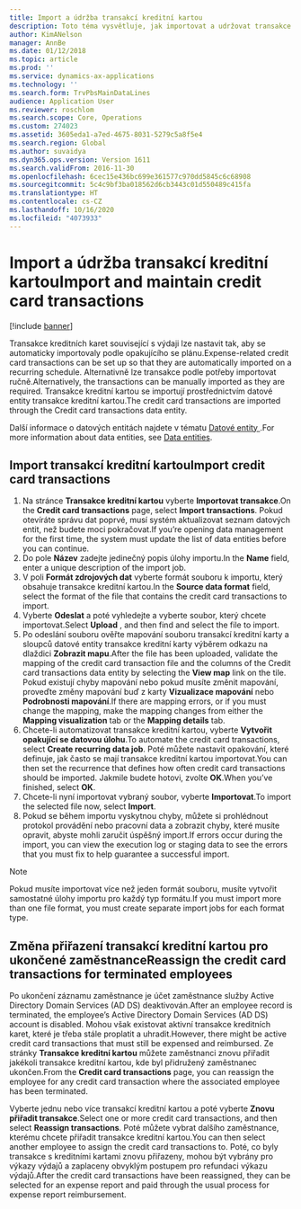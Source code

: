 ```yaml
---
title: Import a údržba transakcí kreditní kartou
description: Toto téma vysvětluje, jak importovat a udržovat transakce kreditních karet související s výdaji. Tyto transakce lze nastavit tak, aby se automaticky importovaly podle opakujícího se plánu, nebo je lze podle potřeby ručně importovat.
author: KimANelson
manager: AnnBe
ms.date: 01/12/2018
ms.topic: article
ms.prod: ''
ms.service: dynamics-ax-applications
ms.technology: ''
ms.search.form: TrvPbsMainDataLines
audience: Application User
ms.reviewer: roschlom
ms.search.scope: Core, Operations
ms.custom: 274023
ms.assetid: 3605eda1-a7ed-4675-8031-5279c5a8f5e4
ms.search.region: Global
ms.author: suvaidya
ms.dyn365.ops.version: Version 1611
ms.search.validFrom: 2016-11-30
ms.openlocfilehash: 6cec15e436bc699e361577c970dd5845c6c68908
ms.sourcegitcommit: 5c4c9bf3ba018562d6cb3443c01d550489c415fa
ms.translationtype: HT
ms.contentlocale: cs-CZ
ms.lasthandoff: 10/16/2020
ms.locfileid: "4073933"
---
```

# <a name="import-and-maintain-credit-card-transactions"></a><span data-ttu-id="1c6ce-104">Import a údržba transakcí kreditní kartou</span><span class="sxs-lookup"><span data-stu-id="1c6ce-104">Import and maintain credit card transactions</span></span>

[!include [banner](../includes/banner.md)]

<span data-ttu-id="1c6ce-105">Transakce kreditních karet související s výdaji lze nastavit tak, aby se automaticky importovaly podle opakujícího se plánu.</span><span class="sxs-lookup"><span data-stu-id="1c6ce-105">Expense-related credit card transactions can be set up so that they are automatically imported on a recurring schedule.</span></span> <span data-ttu-id="1c6ce-106">Alternativně lze transakce podle potřeby importovat ručně.</span><span class="sxs-lookup"><span data-stu-id="1c6ce-106">Alternatively, the transactions can be manually imported as they are required.</span></span> <span data-ttu-id="1c6ce-107">Transakce kreditní kartou se importují prostřednictvím datové entity transakce kreditní kartou.</span><span class="sxs-lookup"><span data-stu-id="1c6ce-107">The credit card transactions are imported through the Credit card transactions data entity.</span></span>

<span data-ttu-id="1c6ce-108">Další informace o datových entitách najdete v tématu [Datové entity ](https://docs.microsoft.com/dynamics365/fin-ops-core/dev-itpro/data-entities/data-entities).</span><span class="sxs-lookup"><span data-stu-id="1c6ce-108">For more information about data entities, see [Data entities](https://docs.microsoft.com/dynamics365/fin-ops-core/dev-itpro/data-entities/data-entities).</span></span>

## <a name="import-credit-card-transactions"></a><span data-ttu-id="1c6ce-109">Import transakcí kreditní kartou</span><span class="sxs-lookup"><span data-stu-id="1c6ce-109">Import credit card transactions</span></span>

1. <span data-ttu-id="1c6ce-110">Na stránce **Transakce kreditní kartou** vyberte **Importovat transakce**.</span><span class="sxs-lookup"><span data-stu-id="1c6ce-110">On the **Credit card transactions** page, select **Import transactions**.</span></span> <span data-ttu-id="1c6ce-111">Pokud otevíráte správu dat poprvé, musí systém aktualizovat seznam datových entit, než budete moci pokračovat.</span><span class="sxs-lookup"><span data-stu-id="1c6ce-111">If you’re opening data management for the first time, the system must update the list of data entities before you can continue.</span></span>
2. <span data-ttu-id="1c6ce-112">Do pole **Název** zadejte jedinečný popis úlohy importu.</span><span class="sxs-lookup"><span data-stu-id="1c6ce-112">In the **Name** field, enter a unique description of the import job.</span></span>
3. <span data-ttu-id="1c6ce-113">V poli **Formát zdrojových dat** vyberte formát souboru k importu, který obsahuje transakce kreditní kartou.</span><span class="sxs-lookup"><span data-stu-id="1c6ce-113">In the **Source data format** field, select the format of the file that contains the credit card transactions to import.</span></span>
4. <span data-ttu-id="1c6ce-114">Vyberte **Odeslat** a poté vyhledejte a vyberte soubor, který chcete importovat.</span><span class="sxs-lookup"><span data-stu-id="1c6ce-114">Select **Upload** , and then find and select the file to import.</span></span>
5. <span data-ttu-id="1c6ce-115">Po odeslání souboru ověřte mapování souboru transakcí kreditní karty a sloupců datové entity transakce kreditní karty výběrem odkazu na dlaždici **Zobrazit mapu**.</span><span class="sxs-lookup"><span data-stu-id="1c6ce-115">After the file has been uploaded, validate the mapping of the credit card transaction file and the columns of the Credit card transactions data entity by selecting the **View map** link on the tile.</span></span> <span data-ttu-id="1c6ce-116">Pokud existují chyby mapování nebo pokud musíte změnit mapování, proveďte změny mapování buď z karty **Vizualizace mapování** nebo **Podrobnosti mapování**.</span><span class="sxs-lookup"><span data-stu-id="1c6ce-116">If there are mapping errors, or if you must change the mapping, make the mapping changes from either the **Mapping visualization** tab or the **Mapping details** tab.</span></span>
6. <span data-ttu-id="1c6ce-117">Chcete-li automatizovat transakce kreditní kartou, vyberte **Vytvořit opakující se datovou úlohu**.</span><span class="sxs-lookup"><span data-stu-id="1c6ce-117">To automate the credit card transactions, select **Create recurring data job**.</span></span> <span data-ttu-id="1c6ce-118">Poté můžete nastavit opakování, které definuje, jak často se mají transakce kreditní kartou importovat.</span><span class="sxs-lookup"><span data-stu-id="1c6ce-118">You can then set the recurrence that defines how often credit card transactions should be imported.</span></span> <span data-ttu-id="1c6ce-119">Jakmile budete hotovi, zvolte **OK**.</span><span class="sxs-lookup"><span data-stu-id="1c6ce-119">When you’ve finished, select **OK**.</span></span>
7. <span data-ttu-id="1c6ce-120">Chcete-li nyní importovat vybraný soubor, vyberte **Importovat**.</span><span class="sxs-lookup"><span data-stu-id="1c6ce-120">To import the selected file now, select **Import**.</span></span>
8. <span data-ttu-id="1c6ce-121">Pokud se během importu vyskytnou chyby, můžete si prohlédnout protokol provádění nebo pracovní data a zobrazit chyby, které musíte opravit, abyste mohli zaručit úspěšný import.</span><span class="sxs-lookup"><span data-stu-id="1c6ce-121">If errors occur during the import, you can view the execution log or staging data to see the errors that you must fix to help guarantee a successful import.</span></span>

> [!NOTE]
> <span data-ttu-id="1c6ce-122">Pokud musíte importovat více než jeden formát souboru, musíte vytvořit samostatné úlohy importu pro každý typ formátu.</span><span class="sxs-lookup"><span data-stu-id="1c6ce-122">If you must import more than one file format, you must create separate import jobs for each format type.</span></span>

## <a name="reassign-the-credit-card-transactions-for-terminated-employees"></a><span data-ttu-id="1c6ce-123">Změna přiřazení transakcí kreditní kartou pro ukončené zaměstnance</span><span class="sxs-lookup"><span data-stu-id="1c6ce-123">Reassign the credit card transactions for terminated employees</span></span>

<span data-ttu-id="1c6ce-124">Po ukončení záznamu zaměstnance je účet zaměstnance služby Active Directory Domain Services (AD DS) deaktivován.</span><span class="sxs-lookup"><span data-stu-id="1c6ce-124">After an employee record is terminated, the employee’s Active Directory Domain Services (AD DS) account is disabled.</span></span> <span data-ttu-id="1c6ce-125">Mohou však existovat aktivní transakce kreditních karet, které je třeba stále proplatit a uhradit.</span><span class="sxs-lookup"><span data-stu-id="1c6ce-125">However, there might be active credit card transactions that must still be expensed and reimbursed.</span></span> <span data-ttu-id="1c6ce-126">Ze stránky **Transakce kreditní kartou** můžete zaměstnanci znovu přiřadit jakékoli transakce kreditní kartou, kde byl přidružený zaměstnanec ukončen.</span><span class="sxs-lookup"><span data-stu-id="1c6ce-126">From the **Credit card transactions** page, you can reassign the employee for any credit card transaction where the associated employee has been terminated.</span></span>

<span data-ttu-id="1c6ce-127">Vyberte jednu nebo více transakcí kreditní kartou a poté vyberte **Znovu přiřadit transakce**.</span><span class="sxs-lookup"><span data-stu-id="1c6ce-127">Select one or more credit card transactions, and then select **Reassign transactions**.</span></span> <span data-ttu-id="1c6ce-128">Poté můžete vybrat dalšího zaměstnance, kterému chcete přiřadit transakce kreditní kartou.</span><span class="sxs-lookup"><span data-stu-id="1c6ce-128">You can then select another employee to assign the credit card transactions to.</span></span> <span data-ttu-id="1c6ce-129">Poté, co byly transakce s kreditními kartami znovu přiřazeny, mohou být vybrány pro výkazy výdajů a zaplaceny obvyklým postupem pro refundaci výkazu výdajů.</span><span class="sxs-lookup"><span data-stu-id="1c6ce-129">After the credit card transactions have been reassigned, they can be selected for an expense report and paid through the usual process for expense report reimbursement.</span></span>
